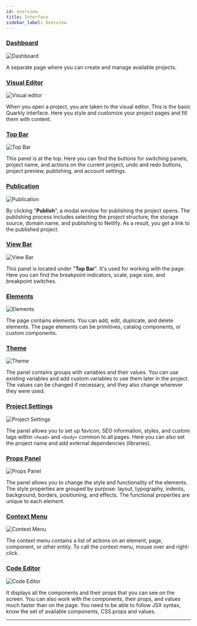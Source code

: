 ```yaml
---
id: overview
title: Interface
sidebar_label: Overview
---
```


### [Dashboard](/interface/dashboard/overview)

![Dashboard](/scr/interface-dashboard.png)

A separate page where you can create and manage available projects.

### [Visual Editor](/interface/page/overview)

![Visual editor](/scr/interface-editor.png)

When you open a project, you are taken to the visual editor. This is the basic Quarkly interface. Here you style and customize your project pages and fill them with content.

### [Top Bar](/interface/top-bar/overview)

![Top Bar](/scr/interface-topbar.png)

This panel is at the top. Here you can find the buttons for switching panels, project name, and actions on the current project, undo and redo buttons, project preview, publishing, and account settings.

### [Publication](/interface/top-bar/publication/overview)

![Publication](/scr/interface-publication.png)

By clicking "**Publish**", a modal window for publishing the project opens. The publishing process includes selecting the project structure, the storage source, domain name, and publishing to Netlify. As a result, you get a link to the published project.

### [View Bar](/interface/view-bar/overview)

![View Bar](/scr/interface-viewbar.png)

This panel is located under "**Top Bar**". It's used for working with the page. Here you can find the breakpoint indicators, scale, page size, and breakpoint switches.

### [Elements](/interface/left-panels/adding-panel/overview)

![Elements](/scr/interface-elements.png)

The page contains elements. You can add, edit, duplicate, and delete elements. The page elements can be primitives, catalog components, or custom components.

### [Theme](/interface/right-panels/theme/overview)

![Theme](/scr/interface-theme.png)

The panel contains groups with variables and their values. You can use existing variables and add custom variables to use them later in the project. The values can be changed if necessary, and they also change wherever they were used.

### [Project Settings](/interface/right-panels/project-settings/overview)

![Project Settings](/scr/interface-project-settings.png)

The panel allows you to set up favicon, SEO information, styles, and custom tags within `<head>` and `<body>` common to all pages. Here you can also set the project name and add external dependencies (libraries).

### [Props Panel](/interface/right-panels/props-panel/overview)

![Props Panel](/scr/interface-props-panel.png)

The panel allows you to change the style and functionality of the elements. The style properties are grouped by purpose: layout, typography, indents, background, borders, positioning, and effects. The functional properties are unique to each element.

### [Context Menu](/interface/context-menu)

![Context Menu](/scr/interface-context-menu.png)

The context menu contains a list of actions on an element, page, component, or other entity. To call the context menu, mouse over and right-click.

### [Code Editor](/interface/left-panels/code-editor/overview)

![Code Editor](/scr/interface-code-editor.png)

It displays all the components and their props that you can see on the screen. You can also work with the components, their props, and values much faster than on the page. You need to be able to follow JSX syntax, know the set of available components, CSS props and values.

---
